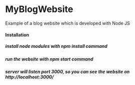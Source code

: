 # MyBlogWebsite
Example of a blog website which is developed with Node JS
#### Installation
##### install node modules with npm install command
##### run the website with npm start command
##### server will listen port 3000, so you can see the website on http://localhost:3000/
